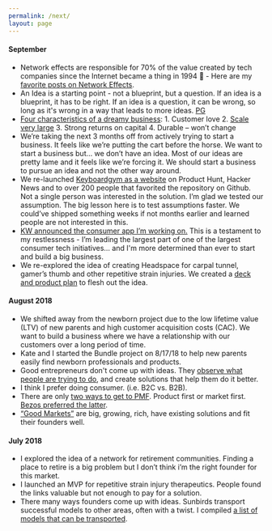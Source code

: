 ```yaml
---
permalink: /next/
layout: page
---
```


#### September
* Network effects are responsible for 70% of the value created by tech companies since the Internet became a thing in 1994 🤯 - Here are my [favorite posts on Network Effects](https://jaymehoffman.com/network-effects/).
* An Idea is a starting point - not a blueprint, but a question. If an idea is a blueprint, it has to be right. If an idea is a question, it can be wrong, so long as it's wrong in a way that leads to more ideas. [PG](http://paulgraham.com/ideas.html)
* [Four characteristics of a dreamy business](https://twitter.com/jaymehoffman/status/1040989026612928512): 1. Customer love 2. [Scale very large](https://stratechery.com/aggregation-theory/) 3. Strong returns on capital 4. Durable – won’t change
* We’re taking the next 3 months off from actively trying to start a business. It feels like we’re putting the cart before the horse. We want to start a business but… we don’t have an idea. Most of our ideas are pretty lame and it feels like we’re forcing it. We should start a business to pursue an idea and not the other way around. 
* We re-launched [Keyboardgym as a website](https://paper.dropbox.com/doc/Keyboardgym-MVP2--AM3w_a62PFlBkOT7E91c~BmSAg-1oImxpdGIU3HbjCqdNqYz) on Product Hunt, Hacker News and to over 200 people that favorited the repository on Github. Not a single person was interested in the solution. I’m glad we tested our assumption. The big lesson here is to test assumptions faster. We could’ve shipped something weeks if not months earlier and learned people are not interested in this.
* [KW announced the consumer app I’m working on.](https://www.inman.com/2018/09/05/keller-williams-acquires-app-startup-smarteragent-to-compete-with-zillow-redfin/) This is a testament to my restlessness - I’m leading the largest part of one of the largest consumer tech initiatives… and I'm more determined than ever to start and build a big business. 
* We re-explored the idea of creating Headspace for carpal tunnel, gamer’s thumb and other repetitive strain injuries. We created a  [deck and product plan](https://docs.google.com/presentation/d/1ootsVv4IRzM12FZZ8sTZ_FnzqSK8JEPd2RPt8_Us310/edit#slide=id.p) to flesh out the idea. 


#### August 2018
* We shifted away from the newborn project due to the low lifetime value (LTV) of new parents and high customer acquisition costs (CAC). We want to build a business where we have a relationship with our customers over a long period of time. 
* Kate and I started the Bundle project on 8/17/18 to help new parents easily find newborn professionals and products. 
* Good entrepreneurs don't come up with ideas. They [observe what people are trying to do](https://twitter.com/jaymehoffman/status/1031661566083641344), and create solutions that help them do it better.
* I think I prefer doing consumer. (i.e. B2C vs. B2B).
* There are only [two ways to get to PMF](https://jaymeh13.github.io/jaymehoffman/two-paths-to-product-market-fit/). Product first or market first. [Bezos preferred the latter](https://www.youtube.com/watch?v=rWRbTnE1PEM).
* [“Good Markets”](https://jaymeh13.github.io/jaymehoffman/good-markets/) are big, growing, rich, have existing solutions and fit their founders well.


#### July 2018
* I explored the idea of a network for retirement communities. Finding a place to retire is a big problem but I don’t think i’m the right founder for this market.
* I launched an MVP for repetitive strain injury therapeutics. People found the links valuable but not enough to pay for a solution.
* There many ways founders come up with ideas. Sunbirds transport successful models to other areas, often with a twist. I compiled [a list of models that can be transported](https://jaymeh13.github.io/jaymehoffman/sunbird-approach/).

